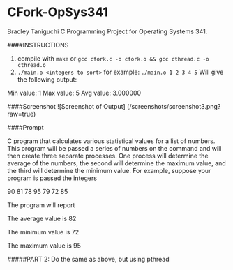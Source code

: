 # CFork-OpSys341
Bradley Taniguchi
C Programming Project for Operating Systems 341.

####INSTRUCTIONS
1. compile with `make` or `gcc cfork.c -o cfork.o && gcc cthread.c -o cthread.o`
2. `./main.o <integers to sort>`
    for example: `./main.o 1 2 3 4 5`
    Will give the following output:  

Min value: 1
Max value: 5
Avg value: 3.000000

####Screenshot
![Screenshot of Output] (/screenshots/screenshot3.png?raw=true)

####Prompt

 C program that calculates various statistical values for a list of numbers. This program will be passed a 
series of numbers on the command and will then create three separate processes. One process will 
determine the average of the numbers, the second will determine the maximum value, and the third
will determine the minimum value. For example, suppose your program is passed the integers

90 81 78 95 79 72 85

The program will report

The average value is 82

The minimum value is 72

The maximum value is 95

#####PART 2: 
Do the same as above, but using pthread
